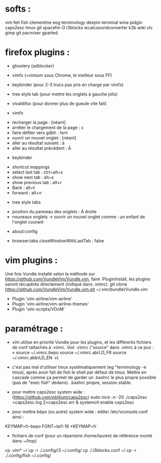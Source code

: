 # softs :
vim feh fish clementine eog terminology deepin-terminal wine pidgin caps2esc tmux git spacefm i3 i3blocks wcalcsoundconverter k3b anki vlc gimp git pacmixer gparted

# firefox plugins :
* ghostery (adblocker)
* vimfx (=vimium sous Chrome, le meilleur sous FF)
* keybinder (pour 2-3 trucs pas pris en charge par vimfx)
* tree style tab (pour mettre les onglets à gauche jolis)
* vivaldifox (pour donner plus de gueule vite fait)

* vimfx
- recharger la page : [néant]
- arrêter le chargement de la page : c
- faire défiler vers gdbh : tsrn
- ouvrir un nouvel onglet : [néant]
- aller au résultat suivant : à
- aller au résultat précédent : À

* keybinder
- shortcut mappings
- select last tab : ctrl+alt+s
- show next tab : alt+s
- show previous tab : alt+r
- Back : alt+t
- forward : alt+n

* tree style tabs
- position du panneau des onglets : À droite
- nouveaux onglets -> ouvrir un nouvel onglet comme : un enfant de l'onglet courant

* about:config
- browser.tabs.closeWindowWithLastTab : false

# vim plugins :
Une fois Vundle installé selon la méthode sur https://github.com/VundleVim/Vundle.vim, faire :PluginInstall, les plugins seront récupérés directement (indiqué dans .vimrc).
git clone https://github.com/VundleVim/Vundle.vim.git ~/.vim/bundle/Vundle.vim
* Plugin 'vim-airline/vim-airline'
* Plugin 'vim-airline/vim-airline-themes'
* Plugin 'vim-scripts/VOoM'

# paramétrage :
* vim utilise en priorité Vundle pour les plugins, et les différents fichiers de conf rattachés à .vimrc. Voir .vimrc ("source" dans .vimrc à ce jour : « source ~/.vimrc.bepo
source ~/.vimrc.abrLD_FR
source ~/.vimrc.abbrLD_EN
 »)

* c'est pas mal d'utiliser tmux systématiquement (eg "terminology -e tmux), après avoir fait de fish le shell par défaut de tmux. Mettre en cascade comme ça permet de garder un .bashrc le plus propre possible (pas de "exec fish" dedans). .bashrc propre, session stable.

* pour mettre caps2esc system wide :
(https://github.com/oblitum/caps2esc)
sudo nice -n -20 ./caps2esc >caps2esc.log 2>caps2esc.err &
systemctl enable caps2esc

* pour mettre bépo (ou autre) system wide :
éditer /etc/vconsole.conf ainsi :

KEYMAP=fr-bepo
FONT=lat1-16
*KEYMAP=fr

* fichiers de conf (pour un répertoire /home/laurent de référence monté dans ~/hop)

cp .vim* ~/
cp -r ./.config/i3 ~/.config/
cp ./.i3blocks.conf ~/
cp -r ./.config/fish ~/.config/




